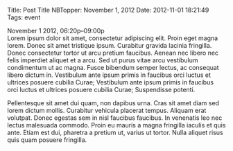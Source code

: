 Title: Post Title
NBTopper: November 1, 2012
Date: 2012-11-01 18:21:49
Tags: event


November 1 2012, 06:20p–09:00p  
Lorem ipsum dolor sit amet, consectetur adipiscing elit. Proin eget magna lorem. Donec sit amet tristique ipsum. Curabitur gravida lacinia fringilla. Donec consectetur tortor ut arcu pretium faucibus. Aenean nec libero nec felis imperdiet aliquet et a arcu. Sed ut purus vitae arcu vestibulum condimentum ut ac magna. Fusce bibendum semper lectus, ac consequat libero dictum in. Vestibulum ante ipsum primis in faucibus orci luctus et ultrices posuere cubilia Curae; Vestibulum ante ipsum primis in faucibus orci luctus et ultrices posuere cubilia Curae; Suspendisse potenti.

Pellentesque sit amet dui quam, non dapibus urna. Cras sit amet diam sed lorem dictum mollis. Curabitur vehicula placerat tempus. Aliquam erat volutpat. Donec egestas sem in nisl faucibus faucibus. In venenatis leo nec lectus malesuada commodo. Proin eu mauris a magna fringilla iaculis et quis ante. Etiam est dui, pharetra a pretium ut, varius ut tortor. Nulla aliquet risus quis quam posuere fringilla.

